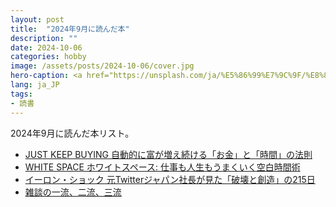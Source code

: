 ```yaml
---
layout: post
title:  "2024年9月に読んだ本"
description: ""
date: 2024-10-06
categories: hobby
image: /assets/posts/2024-10-06/cover.jpg
hero-caption: <a href="https://unsplash.com/ja/%E5%86%99%E7%9C%9F/%E8%8C%B6%E8%89%B2%E3%81%AE%E8%8D%89%E5%8E%9F%E3%81%A8%E6%9D%BE%E3%81%AE%E6%9C%A8-yiQQM4-GFYg?utm_content=creditCopyText&utm_medium=referral&utm_source=unsplash">Unsplash</a>の<a href="https://unsplash.com/ja/@clorisyy?utm_content=creditCopyText&utm_medium=referral&utm_source=unsplash">Cloris Ying</a>が撮影した写真
lang: ja_JP
tags:
- 読書
---
```


2024年9月に読んだ本リスト。

- [JUST KEEP BUYING 自動的に富が増え続ける「お金」と「時間」の法則](https://masamichiueta.github.io/hobby/2024/09/21/just-keep-buying.html)
- [WHITE SPACE ホワイトスペース: 仕事も人生もうまくいく空白時間術](https://masamichiueta.github.io/hobby/2024/09/16/white-space.html)
- [イーロン・ショック 元Twitterジャパン社長が見た「破壊と創造」の215日](https://amzn.asia/d/f7a9NuM)
- [雑談の一流、二流、三流](https://amzn.asia/d/d8Hq49i)